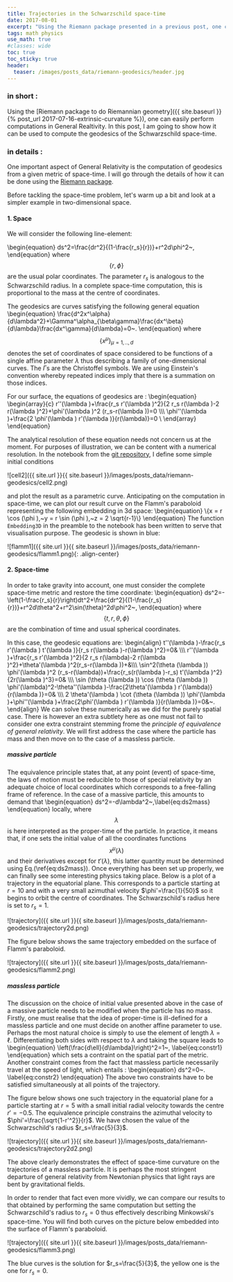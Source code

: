```yaml
---
title: Trajectories in the Schwarzschild space-time
date: 2017-08-01
excerpt: "Using the Riemann package presented in a previous post, one can easily perform basic computations in General Realtivity. In this post, I am going to show how it can be used to compute the geodesics of the Schwarzschild space-time."
tags: math physics
use_math: true
#classes: wide
toc: true
toc_sticky: true
header:
  teaser: /images/posts_data/riemann-geodesics/header.jpg
---
```


### in short :

Using the [Riemann package to do Riemannian geometry]({{ site.baseurl }}{% post_url 2017-07-16-extrinsic-curvature %}), one can easily perform computations in General Realtivity. In this post, I am going to show how it can be used to compute the geodesics of the Schwarzschild space-time.

### in details :

One important aspect of General Relativity is the computation of geodesics from a given metric of space-time. I will go through the details of how it can be done using the [Riemann package](https://github.com/jrekier/Riemann).

Before tackling the space-time problem, let's warm up a bit and look at a simpler example in two-dimensional space.

#### 1. Space

We will consider the following line-element:

\begin{equation}
ds^2=\frac{dr^2}{(1-\frac{r_s}{r})}+r^2d\phi^2~,
\end{equation}
where $$\{r,\phi\}$$ are the usual polar coordinates. The parameter $r_s$ is analogous to the Schwarzschild radius. In a complete space-time computation, this is proportional to the mass at the centre of coordinates.

The geodesics are curves satisfying the following general equation
\begin{equation}
\frac{d^2x^\alpha}{d\lambda^2}+\Gamma^\alpha_{\beta\gamma}\frac{dx^\beta}{d\lambda}\frac{dx^\gamma}{d\lambda}=0~.
\end{equation}
where $$\{x^\mu\}_{\mu=1,..,d}$$ denotes the set of coordinates of space considered to be functions of a single affine parameter $\lambda$ thus describing a family of one-dimensional curves. The $\Gamma$s are the Christoffel symbols. We are using Einstein's convention whereby repeated indices imply that there is a summation on those indices.

For our surface, the equations of geodesics are :
\begin{equation}
\begin{array}{c}
 r''(\lambda )+\frac{r_s r'(\lambda )^2}{2 r_s r(\lambda
   )-2 r(\lambda )^2}+\phi'(\lambda )^2 (r_s-r(\lambda ))=0 \\\\\\
 \phi''(\lambda )+\frac{2 \phi'(\lambda ) r'(\lambda )}{r(\lambda)}=0 \\
\end{array}
\end{equation}

The analytical resolution of these equation needs not concern us at the moment. For purposes of illustration, we can be content with a numerical resolution. In the notebook from the [git repository](https://github.com/jrekier/Riemann), I define some simple initial conditions

![cell2]({{ site.url }}{{ site.baseurl }}/images/posts_data/riemann-geodesics/cell2.png)

and plot the result as a parametric curve. Anticipating on the computation in space-time, we can plot our result curve on the Flamm's paraboloid representing the following embedding in 3d space:
\begin{equation}
\\{x = r \cos (\phi ),~y = r \sin (\phi ),~z = 2 \sqrt{r-1}\\}
\end{equation}
The function `Embedding3D` in the preamble to the notebook has been written to serve that visualisation purpose. The geodesic is shown in blue:

![flamm1]({{ site.url }}{{ site.baseurl }}/images/posts_data/riemann-geodesics/flamm1.png){: .align-center}

#### 2. Space-time

In order to take gravity into account, one must consider the complete space-time metric and restore the time coordinate:
\begin{equation}
ds^2=-\left(1-\frac{r_s}{r}\right)dt^2+\frac{dr^2}{(1-\frac{r_s}{r})}+r^2d\theta^2+r^2\sin(\theta)^2d\phi^2~,
\end{equation}
where $$\{t,r,\theta,\phi\}$$ are the combination of time and usual spherical coordinates.

In this case, the geodesic equations are:
\begin{align}
 t''(\lambda )-\frac{r_s r'(\lambda ) t'(\lambda )}{r_s r(\lambda )-r(\lambda )^2}=0& \\\\\\
 r''(\lambda )+\frac{r_s r'(\lambda )^2}{2 r_s r(\lambda)-2 r(\lambda )^2}+\theta'(\lambda )^2(r_s-r(\lambda ))+&\\\\\\
 \sin^2(\theta (\lambda )) \phi'(\lambda )^2 (r_s-r(\lambda))+\frac{r_s(r(\lambda )-r_s) t'(\lambda )^2}{2r(\lambda )^3}=0& \\\\\\
 \sin (\theta (\lambda )) \cos (\theta (\lambda )) \phi'(\lambda)^2-\theta''(\lambda )-\frac{2\theta'(\lambda ) r'(\lambda)}{r(\lambda )}=0& \\\\\\
 2 \theta'(\lambda ) \cot (\theta (\lambda )) \phi'(\lambda )+\phi''(\lambda )+\frac{2\phi'(\lambda ) r'(\lambda )}{r(\lambda )}=0&~.
\end{align}
We can solve these numerically as we did for the purely spatial case. There is however an extra subtlety here as one must not fail to consider one extra constraint stemming frome the *principle of equivalence of general relativity*. We will first address the case where the particle has mass and then move on to the case of a massless particle.

##### massive particle

The equivalence principle states that, at any point (event) of space-time, the laws of motion must be reducible to those of special relativity by an adequate choice of local coordinates which corresponds to a free-falling frame of reference. In the case of a massive particle, this amounts to demand that
\begin{equation}
ds^2=-d\lambda^2~,\label{eq:ds2mass}
\end{equation}
locally, where $$\lambda$$ is here interpreted as the proper-time of the particle. In practice, it means that, if one sets the initial value of all the coordinates functions $$x^\mu(\lambda)$$ and their derivatives except for $t'(\lambda)$, this latter quantity must be determined using Eq.(\ref{eq:ds2mass}). Once everything has been set up properly, we can finally see some interesting physics taking place. Below is a plot of a trajectory in the equatorial plane. This corresponds to a particle starting at $r=10$ and with a very small azimuthal velocity $\phi'=\frac{1}{50}$ so it begins to orbit the centre of coordinates. The Schwarzschild's radius here is set to $r_s=1$.

![trajectory]({{ site.url }}{{ site.baseurl }}/images/posts_data/riemann-geodesics/trajectory2d.png)

The figure below shows the same trajectory embedded on the surface of Flamm's paraboloid.

![trajectory]({{ site.url }}{{ site.baseurl }}/images/posts_data/riemann-geodesics/flamm2.png)

##### massless particle

The discussion on the choice of initial value presented above in the case of a massive particle needs to be modified when the particle has no mass.
Firstly, one must realise that the idea of proper-time is ill-defined for a massless particle and one must decide on another affine parameter to use. Perhaps the most natural choice is simply to use the element of length $\lambda=\ell$. Differentiating both sides with respect to $\lambda$ and taking the square leads to
\begin{equation}
\left(\frac{d\ell}{d\lambda}\right)^2=1~,
\label{eq:constr1}
\end{equation}
which sets a contraint on the spatial part of the metric.
Another constraint comes from the fact that massless particle necessarily travel at the speed of light, which entails :
\begin{equation}
ds^2=0~.
\label{eq:constr2}
\end{equation}
The above two constraints have to be satisfied simultaneously at all points of the trajectory.

The figure below shows one such trajectory in the equatorial plane for a particle starting at $r=5$ with a small initial radial velocity towards the centre $r'=-0.5$. The equivalence principle constrains the azimuthal velocity to $\phi'=\frac{\sqrt{1-r'^2}}{r}$. We have chosen the value of the Schwarzschild's radius $r_s=\frac{5}{3}$.

![trajectory]({{ site.url }}{{ site.baseurl }}/images/posts_data/riemann-geodesics/trajectory2d2.png)

The above clearly demonstrates the effect of space-time curvature on the trajectories of a massless particle. It is perhaps the most stringent departure of general relativity from Newtonian physics that light rays are bent by gravitational fields.

In order to render that fact even more vividly, we can compare our results to that obtained by performing the same computation but setting the Schwarzschild's radius to $r_s=0$ thus effectively describing Minkowski's space-time. You will find both curves on the picture below embedded into the surface of Flamm's paraboloid.

![trajectory]({{ site.url }}{{ site.baseurl }}/images/posts_data/riemann-geodesics/flamm3.png)

The blue curves is the solution for $r_s=\frac{5}{3}$, the yellow one is the one for $r_s=0$.
